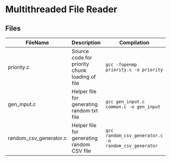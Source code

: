 # Multithreaded File Reader

## Files
| FileName | Description | Compilation | Usage |
|----------|----------|----------|----------|
|priority.c | Source code for priority chunk loading of file | `gcc -fopenmp priority.c -o priority` |`./priority`|
|gen_input.c | Helper file for generating random txt file | `gcc gen_input.c common.c -o gen_input` |`./gen_input <file_size_GB> <num_copies>`|
|random_csv_generator.c | Helper file for generating random CSV file | `gcc random_csv_generator.c -o random_csv_generator` |`./random_csv_generator`|
